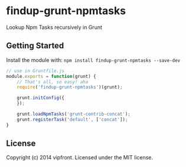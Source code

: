 # findup-grunt-npmtasks 

Lookup Npm Tasks recursively in Grunt

## Getting Started
Install the module with: 
`npm install findup-grunt-npmtasks --save-dev`

```javascript
// use in Gruntfile.js
module.exports = function(grunt) {
    // That's all, so easy! aha
    require('findup-grunt-npmtasks')(grunt);

    grunt.initConfig({
    });

    grunt.loadNpmTasks('grunt-contrib-concat');
    grunt.registerTask('default', ['concat']);
}
```

## License
Copyright (c) 2014 vipfront. Licensed under the MIT license.
